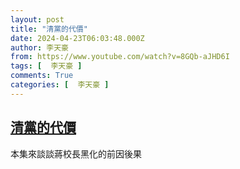 ```yaml
---
layout: post
title: "清黨的代價"
date: 2024-04-23T06:03:48.000Z
author: 李天豪
from: https://www.youtube.com/watch?v=8GQb-aJHD6I
tags: [  李天豪 ]
comments: True
categories: [  李天豪 ]
---
```

<!--1713852228000-->
[清黨的代價](https://www.youtube.com/watch?v=8GQb-aJHD6I)
------

<div>
本集來談談蔣校長黑化的前因後果
</div>
